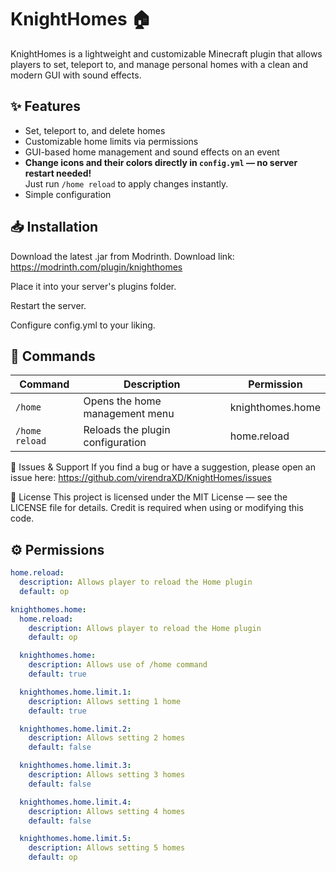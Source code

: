 # KnightHomes 🏠

KnightHomes is a lightweight and customizable Minecraft plugin that allows players to set, teleport to, and manage personal homes with a clean and modern GUI with sound effects.

## ✨ Features
- Set, teleport to, and delete homes
- Customizable home limits via permissions
- GUI-based home management and sound effects on an event
- **Change icons and their colors directly in `config.yml` — no server restart needed!**  
  Just run `/home reload` to apply changes instantly.
- Simple configuration

## 📥 Installation
Download the latest .jar from Modrinth.
Download link: https://modrinth.com/plugin/knighthomes

Place it into your server's plugins folder.

Restart the server.

Configure config.yml to your liking.

## 📜 Commands
| Command          | Description                      | Permission        |
|------------------|----------------------------------|-------------------|
| `/home`          | Opens the home management menu   | knighthomes.home  |
| `/home reload`   | Reloads the plugin configuration | home.reload       |

🐛 Issues & Support
If you find a bug or have a suggestion, please open an issue here:
https://github.com/virendraXD/KnightHomes/issues

📄 License
This project is licensed under the MIT License — see the LICENSE file for details.
Credit is required when using or modifying this code.

## ⚙️ Permissions
```yaml
home.reload:
  description: Allows player to reload the Home plugin
  default: op

knighthomes.home:
  home.reload:
    description: Allows player to reload the Home plugin
    default: op

  knighthomes.home:
    description: Allows use of /home command
    default: true

  knighthomes.home.limit.1:
    description: Allows setting 1 home
    default: true

  knighthomes.home.limit.2:
    description: Allows setting 2 homes
    default: false

  knighthomes.home.limit.3:
    description: Allows setting 3 homes
    default: false

  knighthomes.home.limit.4:
    description: Allows setting 4 homes
    default: false

  knighthomes.home.limit.5:
    description: Allows setting 5 homes
    default: op

